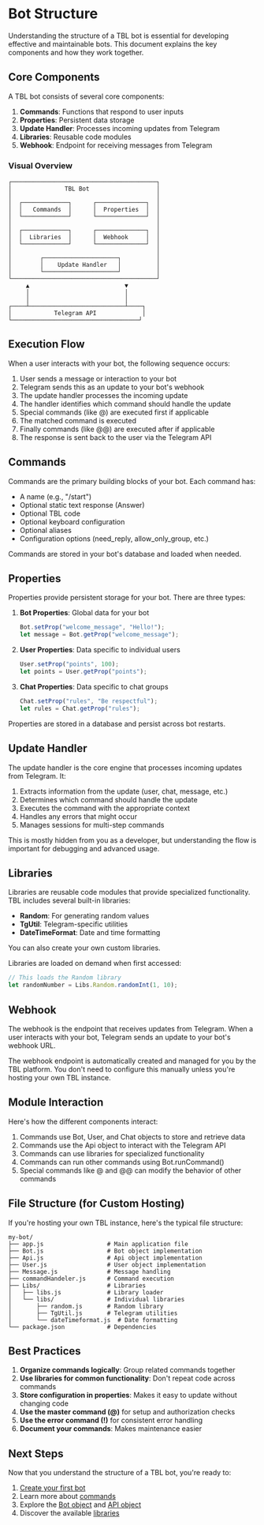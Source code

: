 # Bot Structure

Understanding the structure of a TBL bot is essential for developing effective and maintainable bots. This document explains the key components and how they work together.

## Core Components

A TBL bot consists of several core components:

1. **Commands**: Functions that respond to user inputs
2. **Properties**: Persistent data storage
3. **Update Handler**: Processes incoming updates from Telegram
4. **Libraries**: Reusable code modules
5. **Webhook**: Endpoint for receiving messages from Telegram

### Visual Overview

```
┌─────────────────────────────────────────┐
│               TBL Bot                   │
│                                         │
│  ┌─────────────┐      ┌──────────────┐  │
│  │   Commands  │      │  Properties  │  │
│  └─────────────┘      └──────────────┘  │
│                                         │
│  ┌─────────────┐      ┌──────────────┐  │
│  │  Libraries  │      │  Webhook     │  │
│  └─────────────┘      └──────────────┘  │
│                                         │
│        ┌─────────────────────┐          │
│        │    Update Handler   │          │
│        └─────────────────────┘          │
└─────────────────────────────────────────┘
     ▲                           ▼
     │                           │
     │                           │
┌────┴───────────────────────────┴────┐
│            Telegram API             │
└────────────────────────────────────┘
```

## Execution Flow

When a user interacts with your bot, the following sequence occurs:

1. User sends a message or interaction to your bot
2. Telegram sends this as an update to your bot's webhook
3. The update handler processes the incoming update
4. The handler identifies which command should handle the update
5. Special commands (like @) are executed first if applicable
6. The matched command is executed
7. Finally commands (like @@) are executed after if applicable
8. The response is sent back to the user via the Telegram API

## Commands

Commands are the primary building blocks of your bot. Each command has:

- A name (e.g., "/start")
- Optional static text response (Answer)
- Optional TBL code
- Optional keyboard configuration
- Optional aliases
- Configuration options (need_reply, allow_only_group, etc.)

Commands are stored in your bot's database and loaded when needed.

## Properties

Properties provide persistent storage for your bot. There are three types:

1. **Bot Properties**: Global data for your bot
   ```javascript
   Bot.setProp("welcome_message", "Hello!");
   let message = Bot.getProp("welcome_message");
   ```

2. **User Properties**: Data specific to individual users
   ```javascript
   User.setProp("points", 100);
   let points = User.getProp("points");
   ```

3. **Chat Properties**: Data specific to chat groups
   ```javascript
   Chat.setProp("rules", "Be respectful");
   let rules = Chat.getProp("rules");
   ```

Properties are stored in a database and persist across bot restarts.

## Update Handler

The update handler is the core engine that processes incoming updates from Telegram. It:

1. Extracts information from the update (user, chat, message, etc.)
2. Determines which command should handle the update
3. Executes the command with the appropriate context
4. Handles any errors that might occur
5. Manages sessions for multi-step commands

This is mostly hidden from you as a developer, but understanding the flow is important for debugging and advanced usage.

## Libraries

Libraries are reusable code modules that provide specialized functionality. TBL includes several built-in libraries:

- **Random**: For generating random values
- **TgUtil**: Telegram-specific utilities
- **DateTimeFormat**: Date and time formatting

You can also create your own custom libraries.

Libraries are loaded on demand when first accessed:

```javascript
// This loads the Random library
let randomNumber = Libs.Random.randomInt(1, 10);
```

## Webhook

The webhook is the endpoint that receives updates from Telegram. When a user interacts with your bot, Telegram sends an update to your bot's webhook URL.

The webhook endpoint is automatically created and managed for you by the TBL platform. You don't need to configure this manually unless you're hosting your own TBL instance.

## Module Interaction

Here's how the different components interact:

1. Commands use Bot, User, and Chat objects to store and retrieve data
2. Commands use the Api object to interact with the Telegram API
3. Commands can use libraries for specialized functionality
4. Commands can run other commands using Bot.runCommand()
5. Special commands like @ and @@ can modify the behavior of other commands

## File Structure (for Custom Hosting)

If you're hosting your own TBL instance, here's the typical file structure:

```
my-bot/
├── app.js                  # Main application file
├── Bot.js                  # Bot object implementation
├── Api.js                  # Api object implementation
├── User.js                 # User object implementation
├── Message.js              # Message handling
├── commandHandeler.js      # Command execution
├── Libs/                   # Libraries
│   ├── libs.js             # Library loader
│   └── libs/               # Individual libraries
│       ├── random.js       # Random library
│       ├── TgUtil.js       # Telegram utilities
│       └── dateTimeformat.js  # Date formatting
└── package.json            # Dependencies
```

## Best Practices

1. **Organize commands logically**: Group related commands together
2. **Use libraries for common functionality**: Don't repeat code across commands
3. **Store configuration in properties**: Makes it easy to update without changing code
4. **Use the master command (@)** for setup and authorization checks
5. **Use the error command (!)** for consistent error handling
6. **Document your commands**: Makes maintenance easier

## Next Steps

Now that you understand the structure of a TBL bot, you're ready to:

1. [Create your first bot](getting-started.md)
2. Learn more about [commands](commands.md)
3. Explore the [Bot object](bot-object.md) and [API object](api-object.md)
4. Discover the available [libraries](libraries.md) 